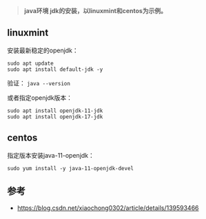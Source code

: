 > **java环境 jdk的安装，以linuxmint和centos为示例。**

## linuxmint 
安装最新稳定的openjdk：

```
sudo apt update
sudo apt install default-jdk -y
```

验证：
`java --version`

或者指定openjdk版本：
```
sudo apt install openjdk-11-jdk
sudo apt install openjdk-17-jdk
```

## centos
指定版本安装java-11-openjdk：

`sudo yum install -y java-11-openjdk-devel `

## 参考

- https://blog.csdn.net/xiaochong0302/article/details/139593466
